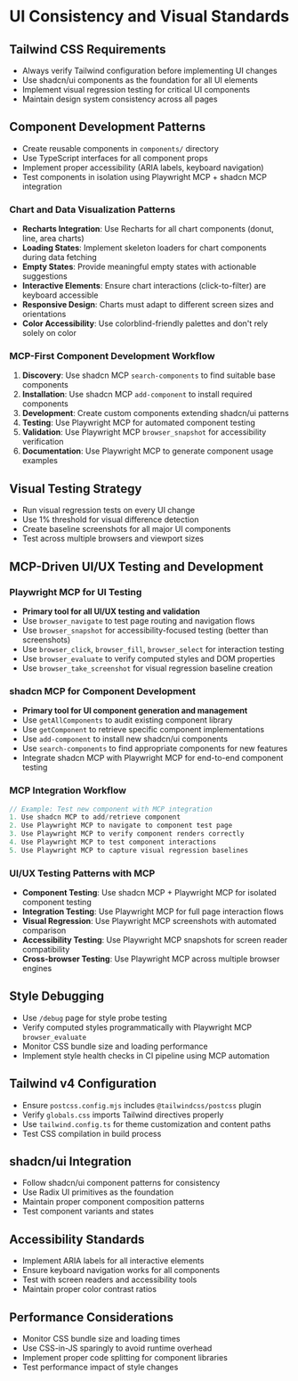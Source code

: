 # UI Consistency and Visual Standards

## Tailwind CSS Requirements
- Always verify Tailwind configuration before implementing UI changes
- Use shadcn/ui components as the foundation for all UI elements
- Implement visual regression testing for critical UI components
- Maintain design system consistency across all pages

## Component Development Patterns
- Create reusable components in `components/` directory
- Use TypeScript interfaces for all component props
- Implement proper accessibility (ARIA labels, keyboard navigation)
- Test components in isolation using Playwright MCP + shadcn MCP integration

### Chart and Data Visualization Patterns
- **Recharts Integration**: Use Recharts for all chart components (donut, line, area charts)
- **Loading States**: Implement skeleton loaders for chart components during data fetching
- **Empty States**: Provide meaningful empty states with actionable suggestions
- **Interactive Elements**: Ensure chart interactions (click-to-filter) are keyboard accessible
- **Responsive Design**: Charts must adapt to different screen sizes and orientations
- **Color Accessibility**: Use colorblind-friendly palettes and don't rely solely on color

### MCP-First Component Development Workflow
1. **Discovery**: Use shadcn MCP `search-components` to find suitable base components
2. **Installation**: Use shadcn MCP `add-component` to install required components
3. **Development**: Create custom components extending shadcn/ui patterns
4. **Testing**: Use Playwright MCP for automated component testing
5. **Validation**: Use Playwright MCP `browser_snapshot` for accessibility verification
6. **Documentation**: Use Playwright MCP to generate component usage examples

## Visual Testing Strategy
- Run visual regression tests on every UI change
- Use 1% threshold for visual difference detection
- Create baseline screenshots for all major UI components
- Test across multiple browsers and viewport sizes

## MCP-Driven UI/UX Testing and Development

### Playwright MCP for UI Testing
- **Primary tool for all UI/UX testing and validation**
- Use `browser_navigate` to test page routing and navigation flows
- Use `browser_snapshot` for accessibility-focused testing (better than screenshots)
- Use `browser_click`, `browser_fill`, `browser_select` for interaction testing
- Use `browser_evaluate` to verify computed styles and DOM properties
- Use `browser_take_screenshot` for visual regression baseline creation

### shadcn MCP for Component Development
- **Primary tool for UI component generation and management**
- Use `getAllComponents` to audit existing component library
- Use `getComponent` to retrieve specific component implementations
- Use `add-component` to install new shadcn/ui components
- Use `search-components` to find appropriate components for new features
- Integrate shadcn MCP with Playwright MCP for end-to-end component testing

### MCP Integration Workflow
```typescript
// Example: Test new component with MCP integration
1. Use shadcn MCP to add/retrieve component
2. Use Playwright MCP to navigate to component test page
3. Use Playwright MCP to verify component renders correctly
4. Use Playwright MCP to test component interactions
5. Use Playwright MCP to capture visual regression baselines
```

### UI/UX Testing Patterns with MCP
- **Component Testing**: Use shadcn MCP + Playwright MCP for isolated component testing
- **Integration Testing**: Use Playwright MCP for full page interaction flows
- **Visual Regression**: Use Playwright MCP screenshots with automated comparison
- **Accessibility Testing**: Use Playwright MCP snapshots for screen reader compatibility
- **Cross-browser Testing**: Use Playwright MCP across multiple browser engines

## Style Debugging
- Use `/debug` page for style probe testing
- Verify computed styles programmatically with Playwright MCP `browser_evaluate`
- Monitor CSS bundle size and loading performance
- Implement style health checks in CI pipeline using MCP automation

## Tailwind v4 Configuration
- Ensure `postcss.config.mjs` includes `@tailwindcss/postcss` plugin
- Verify `globals.css` imports Tailwind directives properly
- Use `tailwind.config.ts` for theme customization and content paths
- Test CSS compilation in build process

## shadcn/ui Integration
- Follow shadcn/ui component patterns for consistency
- Use Radix UI primitives as the foundation
- Maintain proper component composition patterns
- Test component variants and states

## Accessibility Standards
- Implement ARIA labels for all interactive elements
- Ensure keyboard navigation works for all components
- Test with screen readers and accessibility tools
- Maintain proper color contrast ratios

## Performance Considerations
- Monitor CSS bundle size and loading times
- Use CSS-in-JS sparingly to avoid runtime overhead
- Implement proper code splitting for component libraries
- Test performance impact of style changes